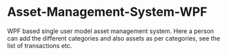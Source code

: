 # Asset-Management-System-WPF
WPF based single user model asset management system. Here a person can add the different categories and also assets as per categories, see the list of transactions etc.

